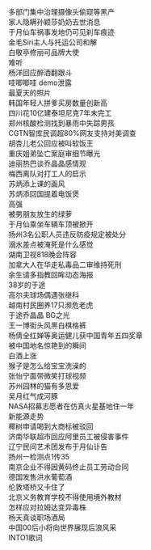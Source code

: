 多部门集中治理摄像头偷窥等黑产  
家人隐瞒孙颖莎奶奶去世消息  
于月仙车祸事发地仍可见刹车痕迹  
金毛Siri主人与托运公司和解  
白敬亭修丽可品牌大使  
难听  
杨洋回应醉酒翻跟斗  
哇唧唧哇 demo泄露  
最夏天的照片  
韩国年轻人拼爹买房数量创新高  
四川花10亿建泰坦尼克7年未完工  
郑州核酸检测找到暴雨中失踪男孩  
CGTN智库民调超80%网友支持对美调查  
胡杏儿老公回应被叫软饭王  
重庆姐弟坠亡案庭审细节曝光  
迪丽热巴谈乔晶晶感情观  
梅西离队对打工人的启示  
苏炳添上课的画风  
苏炳添回国提着电饭煲  
高强  
被男朋友放生的绿萝  
于月仙乘坐车辆车顶被掀开  
扬州3名公职人员违反防疫规定被处分  
溺水差点被淹死是什么感觉  
湖南卫视818晚会阵容  
加拿大人在华走私毒品二审维持死刑  
余生请多指教回眸动态海报  
38岁的于途  
高尔夫球场偶遇张继科  
越南村民圈养17只濒危老虎  
于途乔晶晶 BG之光  
王一博街头风黑白棋格裤  
杨倩全红婵等奥运健儿获中国青年五四奖章  
被中国地名惊艳到的瞬间  
白酒上涨  
猴子是怎么给宝宝洗澡的  
张怡宁面带微笑打球视频  
苏州园林的猫有多恩爱  
吴月红气成河豚  
NASA招募志愿者在仿真火星基地住一年  
新能源走势  
椰树申请喝到大商标被驳回  
济南华联超市回应阿里员工被侵害事件  
辽宁民间艺术团发布于月仙讣告  
扬州一检测点1传35  
南京企业不得因黄码终止员工劳动合同  
德国发售洪水葡萄酒  
伦敦塔桥又卡住了  
北京义务教育学校不得使用境外教材  
怎样应对拉姆达变异毒株  
杨天真谈职场酒局  
中国00后小将向世界展现后浪风采  
INTO1歌词  
